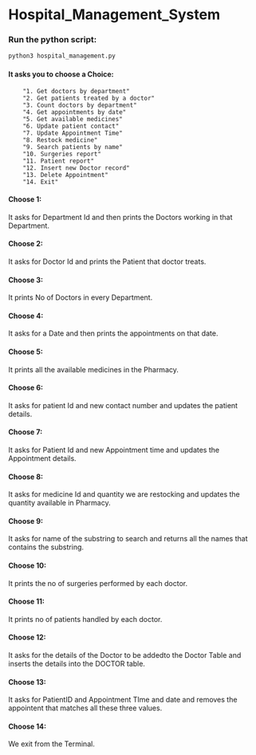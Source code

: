 # Hospital_Management_System

### Run the python script:
``` sh
python3 hospital_management.py
```
#### It asks you to choose a Choice:
        "1. Get doctors by department"
        "2. Get patients treated by a doctor"
        "3. Count doctors by department"
        "4. Get appointments by date"
        "5. Get available medicines"
        "6. Update patient contact"
        "7. Update Appointment Time"
        "8. Restock medicine"
        "9. Search patients by name"
        "10. Surgeries report"
        "11. Patient report"
        "12. Insert new Doctor record"
        "13. Delete Appointment"
        "14. Exit"

#### Choose 1:
It asks for Department Id and then prints the Doctors working in that Department.

#### Choose 2:
It asks for Doctor Id and prints the Patient that doctor treats.

#### Choose 3:
It prints No of Doctors in every Department.

#### Choose 4:
It asks for a Date and then prints the appointments on that date.

#### Choose 5:
It prints all the available medicines in the Pharmacy.

#### Choose 6:
It asks for patient Id and new contact number and updates the patient details.

#### Choose 7:
It asks for Patient Id and new Appointment time and updates the Appointment details.

#### Choose 8:
It asks for medicine Id and quantity we are restocking and updates the quantity available in Pharmacy.

#### Choose 9:
It asks for name of the substring to search and returns all the names that contains the substring.

#### Choose 10:
It prints the no of surgeries performed by each doctor.

#### Choose 11:
It prints no of patients handled by each doctor.

#### Choose 12:
It asks for the details of the Doctor to be addedto the Doctor Table and inserts the details into the DOCTOR table.

#### Choose 13:
It asks for PatientID and Appointment TIme and date and removes the appointent that matches all these three values.

#### Choose 14:
We exit from the Terminal.
